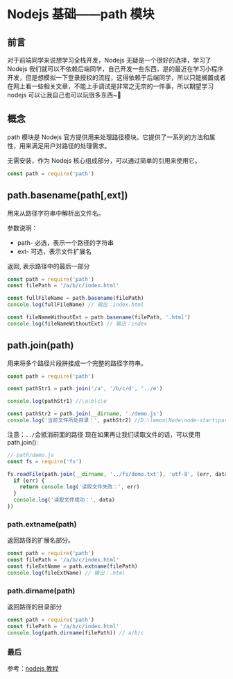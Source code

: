 # Nodejs 基础——path 模块

## 前言

对于前端同学来说想学习全栈开发，Nodejs 无疑是一个很好的选择，学习了 Nodejs 我们就可以不依赖后端同学，自己开发一些东西，是的最近在学习小程序开发，但是想模拟一下登录授权的流程，这得依赖于后端同学，所以只能搁置或者在网上看一些相关文章，不能上手调试是非常之无奈的一件事，所以期望学习 nodejs 可以让我自己也可以玩很多东西~💪

## 概念

path 模块是 Nodejs 官方提供用来处理路径模块。它提供了一系列的方法和属性，用来满足用户对路径的处理需求。

无需安装，作为 Nodejs 核心组成部分，可以通过简单的引用来使用它。

```js
const path = require('path')
```

## path.basename(path[,ext])

用来从路径字符串中解析出文件名。

参数说明：

- path-<string> 必选，表示一个路径的字符串
- ext-<string> 可选，表示文件扩展名

返回<string>, 表示路径中的最后一部分

```js
const path = require('path')
const filePath = '/a/b/c/index.html'

const fullFileName = path.basename(filePath)
console.log(fullFileName) // 输出：index.html

const fileNameWithoutExt = path.basename(filePath, '.html')
console.log(fileNameWithoutExt) // 输出：index
```

## path.join(path)

用来将多个路径片段拼接成一个完整的路径字符串。

```js
const path = require('path')

const pathStr1 = path.join('/a', '/b/c/d', '../e')

console.log(pathStr1) //\a\b\c\e

const pathStr2 = path.join(__dirname, './demo.js')
console.log('当前文件所处目录：', pathStr2) //D:\lemon\Node\node-start\path\demo.js
```

注意：`../`会抵消前面的路径
现在如果再让我们读取文件的话，可以使用 path.join():

```js
// path/demo.js
const fs = require('fs')

fs.readFile(path.join(__dirname, '../fs/demo.txt'), 'utf-8', (err, data) => {
  if (err) {
    return console.log('读取文件失败：', err)
  }
  console.log('读取文件成功：', data)
})
```

### path.extname(path)

返回路径的扩展名部分。

```js
const path = require('path')
const filePath = '/a/b/c/index.html'
const fileExtName = path.extname(filePath)
console.log(fileExtName) // 输出：.html
```

### path.dirname(path)

返回路径的目录部分

```js
const path = require('path')
const filePath = '/a/b/c/index.html'
console.log(path.dirname(filePath)) // a/b/c
```

### 最后

参考：[nodejs 教程](http://nodejs.cn/learn/the-nodejs-path-module/#pathbasename)
